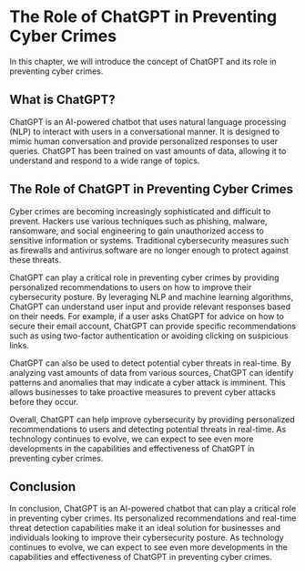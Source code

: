 The Role of ChatGPT in Preventing Cyber Crimes
=======================================================================

In this chapter, we will introduce the concept of ChatGPT and its role in preventing cyber crimes.

What is ChatGPT?
----------------

ChatGPT is an AI-powered chatbot that uses natural language processing (NLP) to interact with users in a conversational manner. It is designed to mimic human conversation and provide personalized responses to user queries. ChatGPT has been trained on vast amounts of data, allowing it to understand and respond to a wide range of topics.

The Role of ChatGPT in Preventing Cyber Crimes
----------------------------------------------

Cyber crimes are becoming increasingly sophisticated and difficult to prevent. Hackers use various techniques such as phishing, malware, ransomware, and social engineering to gain unauthorized access to sensitive information or systems. Traditional cybersecurity measures such as firewalls and antivirus software are no longer enough to protect against these threats.

ChatGPT can play a critical role in preventing cyber crimes by providing personalized recommendations to users on how to improve their cybersecurity posture. By leveraging NLP and machine learning algorithms, ChatGPT can understand user input and provide relevant responses based on their needs. For example, if a user asks ChatGPT for advice on how to secure their email account, ChatGPT can provide specific recommendations such as using two-factor authentication or avoiding clicking on suspicious links.

ChatGPT can also be used to detect potential cyber threats in real-time. By analyzing vast amounts of data from various sources, ChatGPT can identify patterns and anomalies that may indicate a cyber attack is imminent. This allows businesses to take proactive measures to prevent cyber attacks before they occur.

Overall, ChatGPT can help improve cybersecurity by providing personalized recommendations to users and detecting potential threats in real-time. As technology continues to evolve, we can expect to see even more developments in the capabilities and effectiveness of ChatGPT in preventing cyber crimes.

Conclusion
----------

In conclusion, ChatGPT is an AI-powered chatbot that can play a critical role in preventing cyber crimes. Its personalized recommendations and real-time threat detection capabilities make it an ideal solution for businesses and individuals looking to improve their cybersecurity posture. As technology continues to evolve, we can expect to see even more developments in the capabilities and effectiveness of ChatGPT in preventing cyber crimes.
